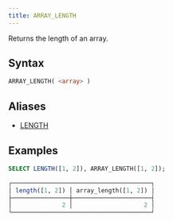 ```yaml
---
title: ARRAY_LENGTH
---
```


Returns the length of an array.

## Syntax

```sql
ARRAY_LENGTH( <array> )
```

## Aliases

- [LENGTH](length.md)

## Examples

```sql
SELECT LENGTH([1, 2]), ARRAY_LENGTH([1, 2]);

┌───────────────────────────────────────┐
│ length([1, 2]) │ array_length([1, 2]) │
├────────────────┼──────────────────────┤
│              2 │                    2 │
└───────────────────────────────────────┘
```